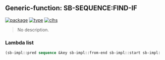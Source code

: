 ## Generic-function: SB-SEQUENCE:FIND-IF
[![package](https://img.shields.io/badge/Package-SB--SEQUENCE-5f9ea0.svg?style=social&colorA=999999)](../) [![type](https://img.shields.io/badge/Type-Generic--Function-5f9ea0.svg?style=social&colorA=999999)](../#generic-function) [![clhs](https://img.shields.io/badge/CLHS-FIND--IF-5f9ea0.svg?style=social&colorA=999999)](http://www.lispworks.com/documentation/HyperSpec/Body/f_find_.htm) 

> No description.

### Lambda list
```cl
(sb-impl::pred sequence &key sb-impl::from-end sb-impl::start sb-impl::end sb-impl::key)
```
